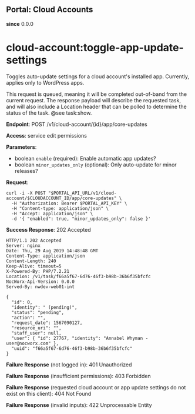Portal: Cloud Accounts
----------------------

**since** 0.0.0

cloud-account:toggle-app-update-settings
========================================

Toggles auto-update settings for a cloud account's installed app. Currently, applies only to WordPress apps.

This request is queued, meaning it will be completed out-of-band from the current request. The response payload will describe the requested task, and will also include a Location header that can be polled to determine the status of the task. @see task:show.

**Endpoint**: POST /v1/cloud-account/{id}/app/core-updates

**Access**: service edit permissions

**Parameters**:
- boolean `enable` (required): Enable automatic app updates?
- boolean `minor_updates_only` (optional): Only auto-update for minor releases?

**Request**:
```
curl -i -X POST "$PORTAL_API_URL/v1/cloud-account/$CLOUDACCOUNT_ID/app/core-updates" \
  -H "Authorization: Bearer $PORTAL_API_KEY" \
  -H "Content-type: application/json" \
  -H "Accept: application/json" \
  -d '{ "enabled": true, "minor_updates_only": false }'
```

**Success Response**: 202 Accepted
```
HTTP/1.1 202 Accepted
Server: nginx
Date: Thu, 29 Aug 2019 14:48:48 GMT
Content-Type: application/json
Content-Length: 240
Keep-Alive: timeout=5
X-Powered-By: PHP/7.2.21
Location: /v1/task/f66a5f67-6d76-46f3-b98b-36b6f35bfcfc
NocWorx-Api-Version: 0.0.0
Served-By: nwdev-web01-int

{
  "id": 0,
  "identity": " (pending)",
  "status": "pending",
  "action": "",
  "request_date": 1567090127,
  "resource_uri": "",
  "staff_user": null,
  "user": { "id": 27767, "identity": "Annabel Whyman - user@nocworx.com" },
  "uuid": "f66a5f67-6d76-46f3-b98b-36b6f35bfcfc"
}
```

**Failure Response** (not logged in): 401 Unauthorized

**Failure Response** (insufficient permissions): 403 Forbidden

**Failure Response** (requested cloud account or app update settings do not exist on this client): 404 Not Found

**Failure Response** (invalid inputs): 422 Unprocessable Entity
